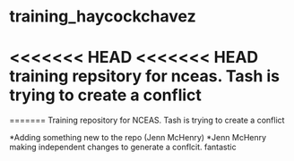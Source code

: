 # training_haycockchavez


<<<<<<< HEAD
<<<<<<< HEAD
training repsitory for nceas. Tash is trying to create a conflict
=======

=======
Training repository for NCEAS. Tash is trying to create a conflict

*Adding something new to the repo (Jenn McHenry)
*Jenn McHenry making independent changes to generate a conflcit. 
fantastic 